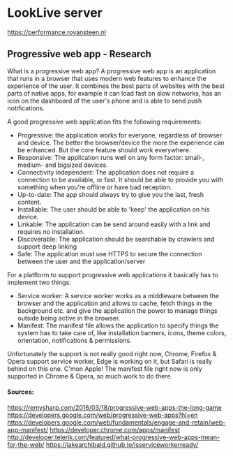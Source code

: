 # LookLive server
https://performance.rovansteen.nl

## Progressive web app - Research

What is a progressive web app? A progressive web app is an application that runs
in a browser that uses modern web features to enhance the experience of the user.
It combines the best parts of websites with the best parts of native apps, for example
it can load fast on slow networks, has an icon on the dashboard of the user's phone and
is able to send push notifications.

A good progressive web application fits the following requirements:
- Progressive: the application works for everyone, regardless of browser and device.
The better the browser/device the more the experience can be enhanced. But the core feature should work everywhere.
- Responsive: The application runs well on any form factor: small-, medium- and bigsized devices.
- Connectivity independent: The application does not require a connection to be available, or fast. It should be able to provide you with something when you're offline or have bad reception.
- Up-to-date: The app should always try to give you the last, fresh content.
- Installable: The user should be able to 'keep' the application on his device.
- Linkable: The application can be send around easily with a link and requires no installation.
- Discoverable: The application should be searchable by crawlers and support deep linking
- Safe: The application must use HTTPS to secure the connection between the user and the application/server

For a platflorm to support progressive web applications it basically has to implement two things:
- Service worker: A service worker works as a middleware between the browser and the application
and allows to cache, fetch things in the background etc. and give the application the power to manage
things outside being active in the browser.
- Manifest: The manifest file allows the application to specify things the system has to take care of,
like installation banners, icons, theme colors, orientation, notifications & permissions.

Unfortunately the support is not really good right now, Chrome, Firefox & Opera support service worker,
Edge is working on it, but Safari is really behind on this one. C'mon Apple!
The manifest file right now is only supported in Chrome & Opera, so much work to do there.


#### Sources:
https://remysharp.com/2016/03/18/progressive-web-apps-the-long-game
https://developers.google.com/web/progressive-web-apps?hl=en
https://developers.google.com/web/fundamentals/engage-and-retain/web-app-manifest/
https://developer.chrome.com/apps/manifest
http://developer.telerik.com/featured/what-progressive-web-apps-mean-for-the-web/
https://jakearchibald.github.io/isserviceworkerready/



